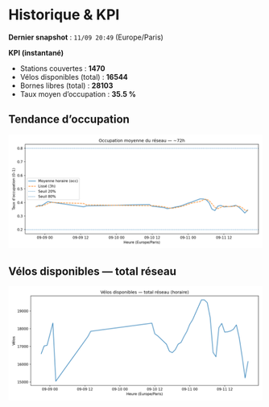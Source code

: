 # Historique & KPI

**Dernier snapshot** : `11/09 20:49` (Europe/Paris)

**KPI (instantané)**

- Stations couvertes : **1470**
- Vélos disponibles (total) : **16544**
- Bornes libres (total) : **28103**
- Taux moyen d’occupation : **35.5 %**

## Tendance d’occupation

![Mean occupancy](assets/figs/occupancy_last72h.png)

## Vélos disponibles — total réseau

![Bikes total](assets/figs/bikes_total_last72h.png)

